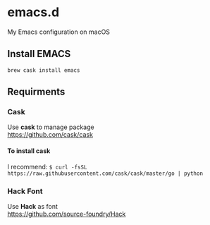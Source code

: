 emacs.d
============
My Emacs configuration on macOS

## Install EMACS
`brew cask install emacs`

## Requirments
### Cask
Use **cask** to manage package  
https://github.com/cask/cask  
#### To install cask
I recommend: `$ curl -fsSL https://raw.githubusercontent.com/cask/cask/master/go | python`

### Hack Font
Use **Hack** as font  
https://github.com/source-foundry/Hack
